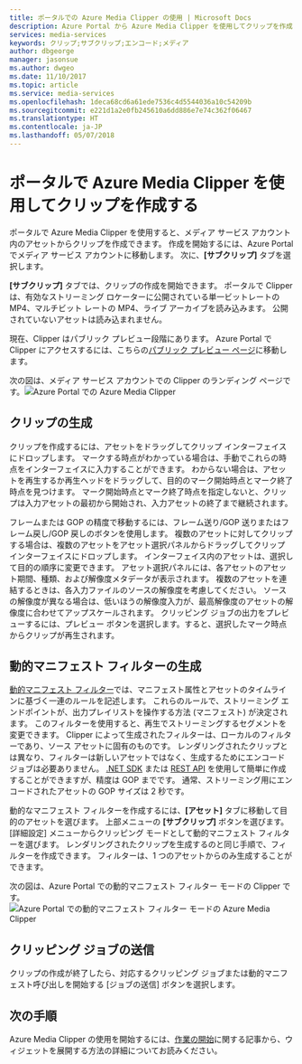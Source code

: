```yaml
---
title: ポータルでの Azure Media Clipper の使用 | Microsoft Docs
description: Azure Portal から Azure Media Clipper を使用してクリップを作成します
services: media-services
keywords: クリップ;サブクリップ;エンコード;メディア
author: dbgeorge
manager: jasonsue
ms.author: dwgeo
ms.date: 11/10/2017
ms.topic: article
ms.service: media-services
ms.openlocfilehash: 1deca68cd6a61ede7536c4d5544036a10c54209b
ms.sourcegitcommit: e221d1a2e0fb245610a6dd886e7e74c362f06467
ms.translationtype: HT
ms.contentlocale: ja-JP
ms.lasthandoff: 05/07/2018
---
```

# <a name="create-clips-with-azure-media-clipper-in-the-portal"></a>ポータルで Azure Media Clipper を使用してクリップを作成する
ポータルで Azure Media Clipper を使用すると、メディア サービス アカウント内のアセットからクリップを作成できます。 作成を開始するには、Azure Portal でメディア サービス アカウントに移動します。 次に、**[サブクリップ]** タブを選択します。

**[サブクリップ]** タブでは、クリップの作成を開始できます。 ポータルで Clipper は、有効なストリーミング ロケーターに公開されている単一ビットレートの MP4、マルチビット レートの MP4、ライブ アーカイブを読み込みます。 公開されていないアセットは読み込まれません。

現在、Clipper はパブリック プレビュー段階にあります。 Azure Portal で Clipper にアクセスするには、こちらの[パブリック プレビュー ページ](https://portal.azure.com/?feature.subclipper=true)に移動します。

次の図は、メディア サービス アカウントでの Clipper のランディング ページです。![Azure Portal での Azure Media Clipper](media/media-services-azure-media-clipper-portal/media-services-azure-media-clipper-portal.png)

## <a name="producing-clips"></a>クリップの生成
クリップを作成するには、アセットをドラッグしてクリップ インターフェイスにドロップします。 マークする時点がわかっている場合は、手動でこれらの時点をインターフェイスに入力することができます。 わからない場合は、アセットを再生するか再生ヘッドをドラッグして、目的のマーク開始時点とマーク終了時点を見つけます。 マーク開始時点とマーク終了時点を指定しないと、クリップは入力アセットの最初から開始され、入力アセットの終了まで継続されます。

フレームまたは GOP の精度で移動するには、フレーム送り/GOP 送りまたはフレーム戻し/GOP 戻しのボタンを使用します。 複数のアセットに対してクリップする場合は、複数のアセットをアセット選択パネルからドラッグしてクリップ インターフェイスにドロップします。 インターフェイス内のアセットは、選択して目的の順序に変更できます。 アセット選択パネルには、各アセットのアセット期間、種類、および解像度メタデータが表示されます。 複数のアセットを連結するときは、各入力ファイルのソースの解像度を考慮してください。 ソースの解像度が異なる場合は、低いほうの解像度入力が、最高解像度のアセットの解像度に合わせてアップスケールされます。 クリッピング ジョブの出力をプレビューするには、プレビュー ボタンを選択します。すると、選択したマーク時点からクリップが再生されます。

## <a name="producing-dynamic-manifest-filters"></a>動的マニフェスト フィルターの生成
[動的マニフェスト フィルター](https://azure.microsoft.com/blog/dynamic-manifest/)では、マニフェスト属性とアセットのタイムラインに基づく一連のルールを記述します。 これらのルールで、ストリーミング エンドポイントが、出力プレイリストを操作する方法 (マニフェスト) が決定されます。 このフィルターを使用すると、再生でストリーミングするセグメントを変更できます。 Clipper によって生成されたフィルターは、ローカルのフィルターであり、ソース アセットに固有のものです。 レンダリングされたクリップとは異なり、フィルターは新しいアセットではなく、生成するためにエンコード ジョブは必要ありません。 [.NET SDK](https://docs.microsoft.com/azure/media-services/media-services-dotnet-dynamic-manifest) または [REST API](https://docs.microsoft.com/azure/media-services/media-services-rest-dynamic-manifest) を使用して簡単に作成することができますが、精度は GOP までです。 通常、ストリーミング用にエンコードされたアセットの GOP サイズは 2 秒です。

動的なマニフェスト フィルターを作成するには、**[アセット]** タブに移動して目的のアセットを選びます。 上部メニューの **[サブクリップ]** ボタンを選びます。 [詳細設定] メニューからクリッピング モードとして動的マニフェスト フィルターを選びます。 レンダリングされたクリップを生成するのと同じ手順で、フィルターを作成できます。 フィルターは、1 つのアセットからのみ生成することができます。

次の図は、Azure Portal での動的マニフェスト フィルター モードの Clipper です。![Azure Portal での動的マニフェスト フィルター モードの Azure Media Clipper](media/media-services-azure-media-clipper-portal/media-services-azure-media-clipper-filter.PNG)

## <a name="submitting-clipping-jobs"></a>クリッピング ジョブの送信
クリップの作成が終了したら、対応するクリッピング ジョブまたは動的マニフェスト呼び出しを開始する [ジョブの送信] ボタンを選択します。

## <a name="next-steps"></a>次の手順
Azure Media Clipper の使用を開始するには、[作業の開始](media-services-azure-media-clipper-getting-started.md)に関する記事から、ウィジェットを展開する方法の詳細についてお読みください。